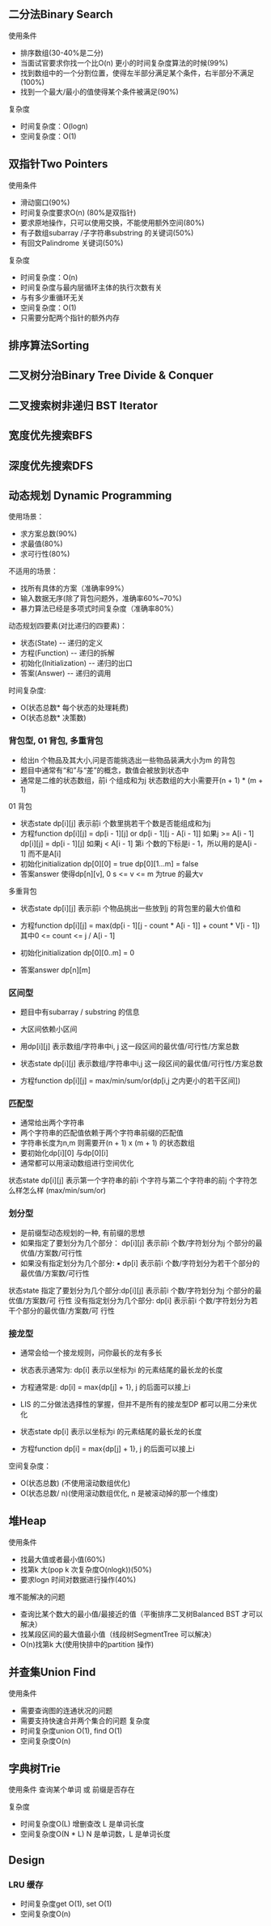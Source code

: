
## 二分法Binary Search

使用条件
- 排序数组(30-40%是二分)
- 当面试官要求你找一个比O(n) 更小的时间复杂度算法的时候(99%)
- 找到数组中的一个分割位置，使得左半部分满足某个条件，右半部分不满足(100%)
- 找到一个最大/最小的值使得某个条件被满足(90%)

复杂度
- 时间复杂度：O(logn)
- 空间复杂度：O(1)

## 双指针Two Pointers
使用条件
- 滑动窗口(90%)
- 时间复杂度要求O(n) (80%是双指针)
- 要求原地操作，只可以使用交换，不能使用额外空间(80%)
- 有子数组subarray /子字符串substring 的关键词(50%)
- 有回文Palindrome 关键词(50%)

复杂度
- 时间复杂度：O(n)
- 时间复杂度与最内层循环主体的执行次数有关
- 与有多少重循环无关
- 空间复杂度：O(1)
- 只需要分配两个指针的额外内存

## 排序算法Sorting

## 二叉树分治Binary Tree Divide & Conquer

## 二叉搜索树非递归 BST Iterator

## 宽度优先搜索BFS

## 深度优先搜索DFS

## 动态规划 Dynamic Programming
使用场景：
- 求方案总数(90%)
- 求最值(80%)
- 求可行性(80%)

不适用的场景：
- 找所有具体的方案（准确率99%）
- 输入数据无序(除了背包问题外，准确率60%~70%)
- 暴力算法已经是多项式时间复杂度（准确率80%）


动态规划四要素(对比递归的四要素)：
- 状态(State) -- 递归的定义
- 方程(Function) -- 递归的拆解
- 初始化(Initialization) -- 递归的出口
- 答案(Answer) -- 递归的调用

时间复杂度:
- O(状态总数* 每个状态的处理耗费)
- O(状态总数* 决策数)

### 背包型, 01 背包, 多重背包
- 给出n 个物品及其大小,问是否能挑选出一些物品装满大小为m 的背包
- 题目中通常有“和”与“差”的概念，数值会被放到状态中
- 通常是二维的状态数组，前i 个组成和为j 状态数组的大小需要开(n + 1) * (m + 1)

01 背包
- 状态state
dp[i][j] 表示前i 个数里挑若干个数是否能组成和为j
- 方程function
dp[i][j] = dp[i - 1][j] or dp[i - 1][j - A[i - 1]] 如果j >= A[i - 1]
dp[i][j] = dp[i - 1][j] 如果j < A[i - 1]
第i 个数的下标是i - 1，所以用的是A[i - 1] 而不是A[i]
- 初始化initialization
dp[0][0] = true
dp[0][1...m] = false
- 答案answer
使得dp[n][v], 0 s <= v <= m 为true 的最大v


多重背包
- 状态state
dp[i][j] 表示前i 个物品挑出一些放到j 的背包里的最大价值和

- 方程function
dp[i][j] = max(dp[i - 1][j - count * A[i - 1]] + count * V[i - 1])
其中0 <= count <= j / A[i - 1]

- 初始化initialization
dp[0][0..m] = 0

- 答案answer
dp[n][m]


### 区间型
- 题目中有subarray / substring 的信息
- 大区间依赖小区间
- 用dp[i][j] 表示数组/字符串中i, j 这一段区间的最优值/可行性/方案总数


- 状态state
dp[i][j] 表示数组/字符串中i,j 这一段区间的最优值/可行性/方案总数

- 方程function
dp[i][j] = max/min/sum/or(dp[i,j 之内更小的若干区间])


### 匹配型
- 通常给出两个字符串
- 两个字符串的匹配值依赖于两个字符串前缀的匹配值
- 字符串长度为n,m 则需要开(n + 1) x (m + 1) 的状态数组
- 要初始化dp[i][0] 与dp[0][i]
- 通常都可以用滚动数组进行空间优化

状态state
dp[i][j] 表示第一个字符串的前i 个字符与第二个字符串的前j 个字符怎么样怎么样
(max/min/sum/or)


### 划分型
- 是前缀型动态规划的一种, 有前缀的思想
- 如果指定了要划分为几个部分：
  dp[i][j] 表示前i 个数/字符划分为j 个部分的最优值/方案数/可行性
- 如果没有指定划分为几个部分:
▪ dp[i] 表示前i 个数/字符划分为若干个部分的最优值/方案数/可行性

状态state
指定了要划分为几个部分:dp[i][j] 表示前i 个数/字符划分为j 个部分的最优值/方案数/可
行性
没有指定划分为几个部分: dp[i] 表示前i 个数/字符划分为若干个部分的最优值/方案数/可
行性

### 接龙型
- 通常会给一个接龙规则，问你最长的龙有多长
- 状态表示通常为: dp[i] 表示以坐标为i 的元素结尾的最长龙的长度
- 方程通常是: dp[i] = max{dp[j] + 1}, j 的后面可以接上i
- LIS 的二分做法选择性的掌握，但并不是所有的接龙型DP 都可以用二分来优化

- 状态state
  dp[i] 表示以坐标为i 的元素结尾的最长龙的长度
- 方程function
  dp[i] = max{dp[j] + 1}, j 的后面可以接上i



空间复杂度：
- O(状态总数) (不使用滚动数组优化)
- O(状态总数/ n)(使用滚动数组优化, n 是被滚动掉的那一个维度)


## 堆Heap
使用条件
- 找最大值或者最小值(60%)
- 找第k 大(pop k 次复杂度O(nlogk))(50%)
- 要求logn 时间对数据进行操作(40%)

堆不能解决的问题
- 查询比某个数大的最小值/最接近的值（平衡排序二叉树Balanced BST 才可以解决）
- 找某段区间的最大值最小值（线段树SegmentTree 可以解决）
- O(n)找第k 大(使用快排中的partition 操作)

## 并查集Union Find
使用条件
- 需要查询图的连通状况的问题
- 需要支持快速合并两个集合的问题
复杂度
- 时间复杂度union O(1), find O(1)
- 空间复杂度O(n)

## 字典树Trie
使用条件
  查询某个单词 或 前缀是否存在

复杂度
- 时间复杂度O(L) 增删查改 L 是单词长度
- 空间复杂度O(N * L) N 是单词数，L 是单词长度


## Design 
### LRU 缓存
  - 时间复杂度get O(1), set O(1)
  - 空间复杂度O(n) 